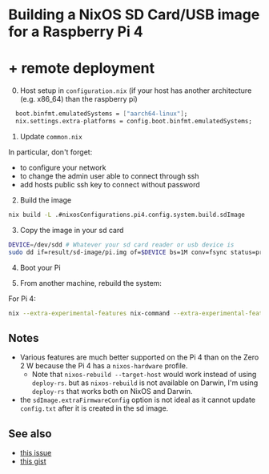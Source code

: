 # Building a NixOS SD Card/USB image for a Raspberry Pi 4
# + remote deployment

0. Host setup in `configuration.nix` (if your host has another architecture (e.g. x86_64) than the raspberry pi) 

```nix
  boot.binfmt.emulatedSystems = ["aarch64-linux"];
  nix.settings.extra-platforms = config.boot.binfmt.emulatedSystems;
```

1. Update `common.nix`

In particular, don't forget:
- to configure your network
- to change the admin user able to connect through ssh
- add hosts public ssh key to connect without password

2. Build the image

```sh
nix build -L .#nixosConfigurations.pi4.config.system.build.sdImage
```

3. Copy the image in your sd card

```sh
DEVICE=/dev/sdd # Whatever your sd card reader or usb device is
sudo dd if=result/sd-image/pi.img of=$DEVICE bs=1M conv=fsync status=progress
```

4. Boot your Pi

5. From another machine, rebuild the system:

For Pi 4:

```sh
nix --extra-experimental-features nix-command --extra-experimental-features flakes run --system aarch64-linux github:serokell/deploy-rs .#pi4 -- --ssh-user pi --hostname 10.10.10.74
```

## Notes

- Various features are much better supported on the Pi 4 than on the Zero 2 W because the Pi 4 has a `nixos-hardware` profile.
  - Note that `nixos-rebuild --target-host` would work instead of using `deploy-rs`. but as `nixos-rebuild` is not available on Darwin, I'm using `deploy-rs` that works both on NixOS and Darwin.
- the `sdImage.extraFirmwareConfig` option is not ideal as it cannot update `config.txt` after it is created in the sd image.

## See also
- [this issue](https://github.com/NixOS/nixpkgs/issues/216886)
- [this gist](https://gist.github.com/plmercereau/0c8e6ed376dc77617a7231af319e3d29)

